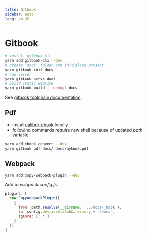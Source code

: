 ```yaml
---
title: Gitbook
sidebar: auto
lang: en-US
---
```

# Gitbook

```bash
# install gitbook cli
yarn add gitbook-cli --dev
# create 'docs' folder and initialize project
yarn gitbook init docs
# run server
yarn gitbook serve docs
# build static website
yarn gitbook build [--debug] docs
```

See [gitbook toolchain documentation](https://toolchain.gitbook.com/).

## Pdf

* install [calibre-ebook](https://calibre-ebook.com/download_windows64) locally
* following commands require new shell because of updated _path_ variable

```bash
yarn add ebook-convert --dev
yarn gitbook pdf docs/ docs/mybook.pdf
```

## Webpack

```bash
yarn add copy-webpack-plugin --dev
```

Add to _webpack.config.js_.

```js
plugins: [ 
  new CopyWebpackPlugin([ 
    {
      from: path.resolve(__dirname, '../docs/_book'),
      to: config.dev.assetsSubDirectory + '/docs',
      ignore: ['.*']
    }
  ])
]
```
